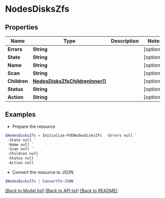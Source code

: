 # NodesDisksZfs
## Properties

Name | Type | Description | Notes
------------ | ------------- | ------------- | -------------
**Errors** | **String** |  | [optional] 
**State** | **String** |  | [optional] 
**Name** | **String** |  | [optional] 
**Scan** | **String** |  | [optional] 
**Children** | [**NodesDisksZfsChildrenInner[]**](NodesDisksZfsChildrenInner.md) |  | [optional] 
**Status** | **String** |  | [optional] 
**Action** | **String** |  | [optional] 

## Examples

- Prepare the resource
```powershell
$NodesDisksZfs = Initialize-PVENodesDisksZfs  -Errors null `
 -State null `
 -Name null `
 -Scan null `
 -Children null `
 -Status null `
 -Action null
```

- Convert the resource to JSON
```powershell
$NodesDisksZfs | ConvertTo-JSON
```

[[Back to Model list]](../README.md#documentation-for-models) [[Back to API list]](../README.md#documentation-for-api-endpoints) [[Back to README]](../README.md)

